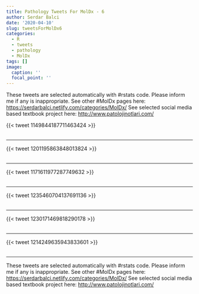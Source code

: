 ```yaml
---
title: Pathology Tweets For MolDx - 6
author: Serdar Balci
date: '2020-04-10'
slug: tweetsForMolDx6
categories:
  - R
  - tweets
  - pathology
  - MolDx
tags: []
image:
  caption: ''
  focal_point: ''
---
```



These tweets are selected automatically with #rstats code. Please inform me if any is inappropriate.
See other #MolDx pages here: https://serdarbalci.netlify.com/categories/MolDx/ 
See selected social media based textbook project here: http://www.patolojinotlari.com/

{{< tweet 1149844187711463424 >}}
<br>
<br>
<hr>
{{< tweet 1201195863848013824 >}}
<br>
<br>
<hr>
{{< tweet 1171611977287749632 >}}
<br>
<br>
<hr>
{{< tweet 1235460704137691136 >}}
<br>
<br>
<hr>
{{< tweet 1230171469818290178 >}}
<br>
<br>
<hr>
{{< tweet 1214249635943833601 >}}
<br>
<br>
<hr>


These tweets are selected automatically with #rstats code. Please inform me if any is inappropriate.
See other #MolDx pages here: https://serdarbalci.netlify.com/categories/MolDx/ 
See selected social media based textbook project here: http://www.patolojinotlari.com/
